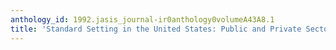 ```yaml
---
anthology_id: 1992.jasis_journal-ir0anthology0volumeA43A8.1
title: 'Standard Setting in the United States: Public and Private Sector Roles'
---
```

